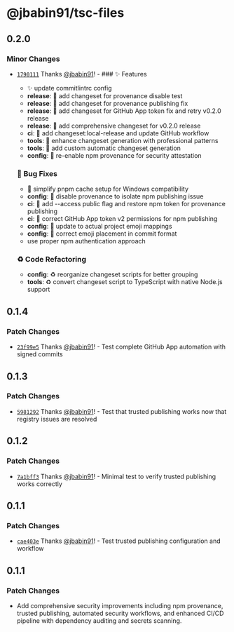 # @jbabin91/tsc-files

## 0.2.0

### Minor Changes

- [`1790111`](https://github.com/jbabin91/tsc-files/commit/1790111ee4316ff0c7b65cfcbc639dee850c8c9f) Thanks [@jbabin91](https://github.com/jbabin91)! - ### ✨ Features
  - :sparkles: update commitlintrc config
  - **release**: 🎸 add changeset for provenance disable test
  - **release**: 🎸 add changeset for provenance publishing fix
  - **release**: 🎸 add changeset for GitHub App token fix and retry v0.2.0 release
  - **release**: 🎸 add comprehensive changeset for v0.2.0 release
  - **ci**: 🎸 add changeset:local-release and update GitHub workflow
  - **tools**: 🎸 enhance changeset generation with professional patterns
  - **tools**: 🎸 add custom automatic changeset generation
  - **config**: 🎸 re-enable npm provenance for security attestation

  ### 🐛 Bug Fixes
  - 🔧 simplify pnpm cache setup for Windows compatibility
  - **config**: 🐛 disable provenance to isolate npm publishing issue
  - **ci**: 🐛 add --access public flag and restore npm token for provenance publishing
  - **ci**: 🐛 correct GitHub App token v2 permissions for npm publishing
  - **config**: 🐛 update to actual project emoji mappings
  - **config**: 🐛 correct emoji placement in commit format
  - use proper npm authentication approach

  ### ♻️ Code Refactoring
  - **config**: ♻️ reorganize changeset scripts for better grouping
  - **tools**: ♻️ convert changeset script to TypeScript with native Node.js support

## 0.1.4

### Patch Changes

- [`23f99e5`](https://github.com/jbabin91/tsc-files/commit/23f99e5a0af12a16f6a84f161cf056b7edfdac54) Thanks [@jbabin91](https://github.com/jbabin91)! - Test complete GitHub App automation with signed commits

## 0.1.3

### Patch Changes

- [`5981292`](https://github.com/jbabin91/tsc-files/commit/5981292e2849c4b80d84d746c1f94de049648b87) Thanks [@jbabin91](https://github.com/jbabin91)! - Test that trusted publishing works now that registry issues are resolved

## 0.1.2

### Patch Changes

- [`7a1bff3`](https://github.com/jbabin91/tsc-files/commit/7a1bff3d3183712efd9c1c527616d7a9ed1679fb) Thanks [@jbabin91](https://github.com/jbabin91)! - Minimal test to verify trusted publishing works correctly

## 0.1.1

### Patch Changes

- [`cae403e`](https://github.com/jbabin91/tsc-files/commit/cae403ee1aeb11e01f44e5910746c079a3163275) Thanks [@jbabin91](https://github.com/jbabin91)! - Test trusted publishing configuration and workflow

## 0.1.1

### Patch Changes

- Add comprehensive security improvements including npm provenance, trusted publishing, automated security workflows, and enhanced CI/CD pipeline with dependency auditing and secrets scanning.
